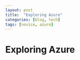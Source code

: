```yaml
---
layout: post
title:  "Exploring Azure"
categories: [blog, tech]
tags: [novice, azure]
---
```


# Exploring Azure
